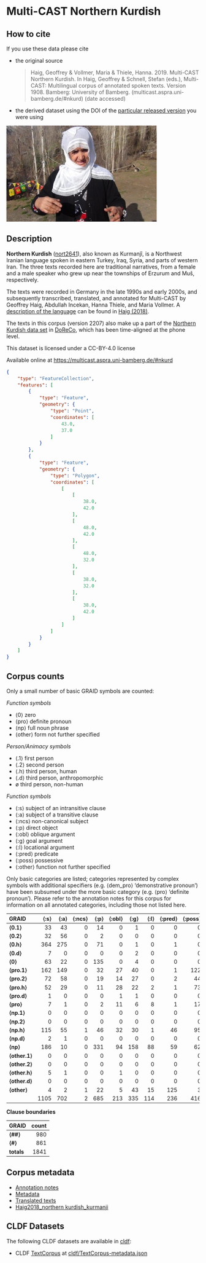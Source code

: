 # Multi-CAST Northern Kurdish

## How to cite

If you use these data please cite
- the original source
  > Haig, Geoffrey & Vollmer, Maria & Thiele, Hanna. 2019. Multi-CAST Northern Kurdish. In Haig, Geoffrey & Schnell, Stefan (eds.), Multi-CAST: Multilingual corpus of annotated spoken texts. Version 1908. Bamberg: University of Bamberg. (multicast.aspra.uni-bamberg.de/#nkurd) (date accessed)
- the derived dataset using the DOI of the [particular released version](../../releases/) you were using

![](cldf/media/image.jpg)

## Description


**Northern Kurdish** ([nort2641](https://glottolog.org/resource/languoid/id/nort2641)), also known as Kurmanjî, is a Northwest Iranian language spoken in eastern Turkey, Iraq, Syria, and parts of western Iran. The three texts recorded here are traditional narratives, from a female and a male speaker who grew up near the townships of Erzurum and Muš, respectively.

The texts were recorded in Germany in the late 1990s and early 2000s, and subsequently transcribed, translated, and annotated for Multi-CAST by Geoffrey Haig, Abdullah Incekan, Hanna Thiele, and Maria Vollmer. A [description of the language](MediaTable#cldf:Haig2018_Northern-Kurdish_Kurmanji.pdf) can be found in [Haig (2018)](Source#cldf:haig2018).

The texts in this corpus (version 2207) also make up a part of the [Northern Kurdish data set](https://doreco.huma-num.fr/languages/nort2641) in [DoReCo](https://doreco.huma-num.fr/), which has been time-aligned at the phone level.

This dataset is licensed under a CC-BY-4.0 license

Available online at https://multicast.aspra.uni-bamberg.de/#nkurd


```geojson
{
    "type": "FeatureCollection",
    "features": [
        {
            "type": "Feature",
            "geometry": {
                "type": "Point",
                "coordinates": [
                    43.0,
                    37.0
                ]
            }
        },
        {
            "type": "Feature",
            "geometry": {
                "type": "Polygon",
                "coordinates": [
                    [
                        [
                            38.0,
                            42.0
                        ],
                        [
                            48.0,
                            42.0
                        ],
                        [
                            48.0,
                            32.0
                        ],
                        [
                            38.0,
                            32.0
                        ],
                        [
                            38.0,
                            42.0
                        ]
                    ]
                ]
            }
        }
    ]
}
```



## Corpus counts

Only a small number of basic GRAID symbols are counted:

*Function symbols*
- ⟨0⟩ zero
- ⟨pro⟩ definite pronoun
- ⟨np⟩ full noun phrase
- ⟨other⟩ form not further specified

*Person/Animacy symbols*
- ⟨.1⟩ first person
- ⟨.2⟩ second person
- ⟨.h⟩ third person, human
- ⟨.d⟩ third person, anthropomorphic
- ø third person, non-human

*Function symbols*
- ⟨:s⟩ subject of an intransitive clause
- ⟨:a⟩ subject of a transitive clause
- ⟨:ncs⟩ non-canonical subject
- ⟨:p⟩ direct object
- ⟨:obl⟩ oblique argument
- ⟨:g⟩ goal argument
- ⟨:l⟩ locational argument
- ⟨:pred⟩ predicate
- ⟨:poss⟩ possessive
- ⟨:other⟩ function not further specified

Only basic categories are listed; categories represented by complex symbols with additional
specifiers (e.g. ⟨dem_pro⟩ ‘demonstrative pronoun’) have been subsumed under the more basic
category (e.g. ⟨pro⟩ ‘definite pronoun’). Please refer to the annotation notes for this corpus for
information on all annotated categories, including those not listed here.

| GRAID | ⟨:s⟩ | ⟨:a⟩ | ⟨:ncs⟩ | ⟨:p⟩ | ⟨:obl⟩ | ⟨:g⟩ | ⟨:l⟩ | ⟨:pred⟩ | ⟨:poss⟩ | ⟨:other⟩ | totals |
|:--------------|-------:|-------:|---------:|-------:|---------:|-------:|-------:|----------:|----------:|-----------:|---------:|
| **⟨0.1⟩** | 33 | 43 | 0 | 14 | 0 | 1 | 0 | 0 | 0 | 0 | 91 |
| **⟨0.2⟩** | 32 | 56 | 0 | 2 | 0 | 0 | 0 | 0 | 0 | 0 | 90 |
| **⟨0.h⟩** | 364 | 275 | 0 | 71 | 0 | 1 | 0 | 1 | 0 | 0 | 712 |
| **⟨0.d⟩** | 7 | 0 | 0 | 0 | 0 | 2 | 0 | 0 | 0 | 0 | 9 |
| **⟨0⟩** | 63 | 22 | 0 | 135 | 0 | 4 | 0 | 0 | 0 | 0 | 224 |
| **⟨pro.1⟩** | 162 | 149 | 0 | 32 | 27 | 40 | 0 | 1 | 122 | 1 | 534 |
| **⟨pro.2⟩** | 72 | 58 | 0 | 19 | 14 | 27 | 0 | 2 | 44 | 0 | 236 |
| **⟨pro.h⟩** | 52 | 29 | 0 | 11 | 28 | 22 | 2 | 1 | 73 | 0 | 218 |
| **⟨pro.d⟩** | 1 | 0 | 0 | 0 | 1 | 1 | 0 | 0 | 0 | 0 | 3 |
| **⟨pro⟩** | 7 | 1 | 0 | 2 | 11 | 6 | 8 | 1 | 17 | 18 | 71 |
| **⟨np.1⟩** | 0 | 0 | 0 | 0 | 0 | 0 | 0 | 0 | 0 | 0 | 0 |
| **⟨np.2⟩** | 0 | 0 | 0 | 0 | 0 | 0 | 0 | 0 | 0 | 0 | 0 |
| **⟨np.h⟩** | 115 | 55 | 1 | 46 | 32 | 30 | 1 | 46 | 95 | 28 | 449 |
| **⟨np.d⟩** | 2 | 1 | 0 | 0 | 0 | 0 | 0 | 0 | 0 | 0 | 3 |
| **⟨np⟩** | 186 | 10 | 0 | 331 | 94 | 158 | 88 | 59 | 62 | 74 | 1062 |
| **⟨other.1⟩** | 0 | 0 | 0 | 0 | 0 | 0 | 0 | 0 | 0 | 0 | 0 |
| **⟨other.2⟩** | 0 | 0 | 0 | 0 | 0 | 0 | 0 | 0 | 0 | 0 | 0 |
| **⟨other.h⟩** | 5 | 1 | 0 | 0 | 1 | 0 | 0 | 0 | 0 | 0 | 7 |
| **⟨other.d⟩** | 0 | 0 | 0 | 0 | 0 | 0 | 0 | 0 | 0 | 0 | 0 |
| **⟨other⟩** | 4 | 2 | 1 | 22 | 5 | 43 | 15 | 125 | 3 | 0 | 220 |
| | 1105 | 702 | 2 | 685 | 213 | 335 | 114 | 236 | 416 | 121 | 3929 |


**Clause boundaries**

| GRAID | count |
|:-----------|--------:|
| **⟨##⟩** | 980 |
| **⟨#⟩** | 861 |
| **totals** | 1841 |



## Corpus metadata

- [Annotation notes](cldf/media/annotation-notes.pdf)
- [Metadata](cldf/media/metadata.pdf)
- [Translated texts](cldf/media/translated-texts.pdf)
- [Haig2018_northern kurdish_kurmanji](cldf/media/Haig2018_Northern-Kurdish_Kurmanji.pdf)


## CLDF Datasets

The following CLDF datasets are available in [cldf](cldf):

- CLDF [TextCorpus](https://github.com/cldf/cldf/tree/master/modules/TextCorpus) at [cldf/TextCorpus-metadata.json](cldf/TextCorpus-metadata.json)